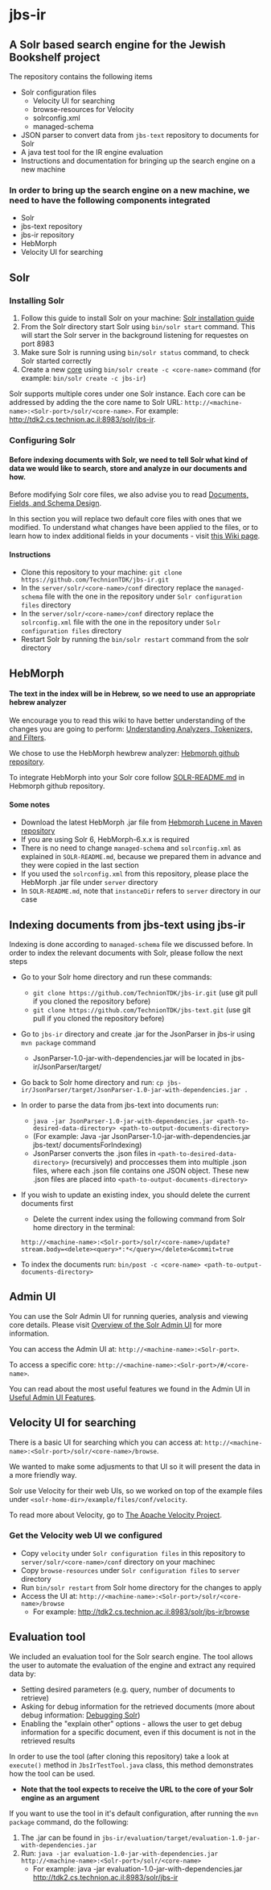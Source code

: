 # jbs-ir

## A Solr based search engine for the Jewish Bookshelf project 

The repository contains the following items

* Solr configuration files
  * Velocity UI for searching
  * browse-resources for Velocity
  * solrconfig.xml
  * managed-schema
* JSON parser to convert data from `jbs-text` repository to documents for Solr
* A java test tool for the IR engine evaluation
* Instructions and documentation for bringing up the search engine on a new machine

### In order to bring up the search engine on a new machine, we need to have the following components integrated
* Solr 
* jbs-text repository
* jbs-ir repository
* HebMorph
* Velocity UI for searching

## Solr
### Installing Solr
1. Follow this guide to install Solr on your machine: [Solr installation guide](https://cwiki.apache.org/confluence/display/solr/Installing+Solr)
2. From the Solr directory start Solr using `bin/solr start` command. This will start the Solr server in the background listening for requestes on port 8983
3. Make sure Solr is running using `bin/solr status` command, to check Solr started correctly
4. Create a new [core](https://cwiki.apache.org/confluence/display/solr/Solr+Cores+and+solr.xml) using `bin/solr create -c <core-name>` command (for example: `bin/solr create -c jbs-ir`)

Solr supports multiple cores under one Solr instance. 
Each core can be addressed by adding the the core name to Solr URL: `http://<machine-name>:<Solr-port>/solr/<core-name>`.
For example: http://tdk2.cs.technion.ac.il:8983/solr/jbs-ir.

### Configuring Solr
#### Before indexing documents with Solr, we need to tell Solr what kind of data we would like to search, store and analyze in our documents and how.
Before modifying Solr core files, we also advise you to read [Documents, Fields, and Schema Design](https://cwiki.apache.org/confluence/display/solr/Documents%2C+Fields%2C+and+Schema+Design).

In this section you will replace two default core files with ones that we modified. 
To understand what changes have been applied to the files, or to learn how to index additional fields in your documents - visit [this Wiki page](https://github.com/TechnionTDK/jbs-ir/wiki/Changes-in-managed-schema-and-solrconfig.xml).

#### Instructions
* Clone this repository to your machine: `git clone https://github.com/TechnionTDK/jbs-ir.git`
* In the `server/solr/<core-name>/conf` directory replace the `managed-schema` file with the one in the repository under `Solr configuration files` directory
* In the `server/solr/<core-name>/conf` directory replace the `solrconfig.xml` file with the one in the repository under `Solr configuration files` directory
* Restart Solr by running the `bin/solr restart` command from the solr directory

## HebMorph
#### The text in the index will be in Hebrew, so we need to use an appropriate hebrew analyzer
We encourage you to read this wiki to have better understanding of the changes you are going to perform: [Understanding Analyzers, Tokenizers, and Filters](https://cwiki.apache.org/confluence/display/solr/Understanding+Analyzers%2C+Tokenizers%2C+and+Filters).

We chose to use the HebMorph hewbrew analyzer: [Hebmorph github repository](https://github.com/synhershko/HebMorph).

To integrate HebMorph into your Solr core follow [SOLR-README.md](https://github.com/synhershko/HebMorph/blob/master/SOLR-README.md) in Hebmorph github repository. 

#### Some notes
* Download the latest HebMorph .jar file from [Hebmorph Lucene in Maven repository](https://mvnrepository.com/artifact/com.code972.hebmorph/hebmorph-lucene/6.0.0)
* If you are using Solr 6, HebMorph-6.x.x is required
* There is no need to change `managed-schema` and `solrconfig.xml` as explained in `SOLR-README.md`, because we prepared them in advance and they were copied in the last section
* If you used the `solrconfig.xml` from this repository, please place the HebMorph .jar file under `server` directory
* In `SOLR-README.md`, note that `instanceDir` refers to `server` directory in our case

## Indexing documents from jbs-text using jbs-ir
Indexing is done according to `managed-schema` file we discussed before.
In order to index the relevant documents with Solr, please follow the next steps
* Go to your Solr home directory and run these commands:
  * `git clone https://github.com/TechnionTDK/jbs-ir.git` (use git pull if you cloned the repository before)
  * `git clone https://github.com/TechnionTDK/jbs-text.git` (use git pull if you cloned the repository before)
* Go to `jbs-ir` directory and create .jar for the JsonParser in jbs-ir using `mvn package` command
  * JsonParser-1.0-jar-with-dependencies.jar will be located in jbs-ir/JsonParser/target/ 
* Go back to Solr home directory and run: `cp jbs-ir/JsonParser/target/JsonParser-1.0-jar-with-dependencies.jar .` 
* In order to parse the data from jbs-text into documents run:
  * `java -jar JsonParser-1.0-jar-with-dependencies.jar <path-to-desired-data-directory> <path-to-output-documents-directory>`
  * (For example: Java -jar JsonParser-1.0-jar-with-dependencies.jar jbs-text/ documentsForIndexing)
  * JsonParser converts the .json files in `<path-to-desired-data-directory>` (recursively) and proccesses them into multiple .json files, where each .json file contains one JSON object. These new .json files are placed into `<path-to-output-documents-directory>`
* If you wish to update an existing index, you should delete the current documents first
  * Delete the current index using the following command from Solr home directory in the terminal:
   
   `http://<machine-name>:<Solr-port>/solr/<core-name>/update?stream.body=<delete><query>*:*</query></delete>&commit=true`
* To index the documents run: `bin/post -c <core-name> <path-to-output-documents-directory>`

 

## Admin UI
You can use the Solr Admin UI for running queries, analysis and viewing core details. Please visit [Overview of the Solr Admin UI](https://cwiki.apache.org/confluence/display/solr/Overview+of+the+Solr+Admin+UI) for more information.

You can access the Admin UI at: `http://<machine-name>:<Solr-port>`. 

To access a specific core: `http://<machine-name>:<Solr-port>/#/<core-name>`.

You can read about the most useful features we found in the Admin UI in [Useful Admin UI Features](https://github.com/TechnionTDK/jbs-ir/wiki/Useful-Admin-UI-Features).

## Velocity UI for searching
There is a basic UI for searching which you can access at: `http://<machine-name>:<Solr-port>/solr/<core-name>/browse`.

We wanted to make some adjusments to that UI so it will present the data in a more friendly way.

Solr use Velocity for their web UIs, so we worked on top of the example files under `<solr-home-dir>/example/files/conf/velocity`.

To read more about Velocity, go to [The Apache Velocity Project](http://velocity.apache.org/).

### Get the Velocity web UI we configured
* Copy `velocity` under `Solr configuration files` in this repository to `server/solr/<core-name>/conf` directory on your machinec
* Copy `browse-resources` under `Solr configuration files` to `server` directory
* Run `bin/solr restart` from Solr home directory for the changes to apply
* Access the UI at: `http://<machine-name>:<Solr-port>/solr/<core-name>/browse`
  * For example: http://tdk2.cs.technion.ac.il:8983/solr/jbs-ir/browse

## Evaluation tool
We included an evaluation tool for the Solr search engine.
The tool allows the user to automate the evaluation of the engine and extract any required data by:
* Setting desired parameters (e.g. query, number of documents to retrieve)
* Asking for debug information for the retrieved documents (more about debug information: [Debugging Solr](https://wiki.apache.org/solr/CommonQueryParameters#Debugging))
* Enabling the "explain other" options - allows the user to get debug information for a specific document, even if this document is not in the retrieved results

In order to use the tool (after cloning this repository) take a look at `execute()` method in `JbsIrTestTool.java` class, this method demonstrates how the tool can be used.

* **Note that the tool expects to receive the URL to the core of your Solr engine as an argument**

If you want to use the tool in it's default configuration, after running the `mvn package` command, do the following:

1. The .jar can be found in `jbs-ir/evaluation/target/evaluation-1.0-jar-with-dependencies.jar`
2. Run: `java -jar evaluation-1.0-jar-with-dependencies.jar http://<machine-name>:<Solr-port>/solr/<core-name>`
   * For example: java -jar evaluation-1.0-jar-with-dependencies.jar http://tdk2.cs.technion.ac.il:8983/solr/jbs-ir
